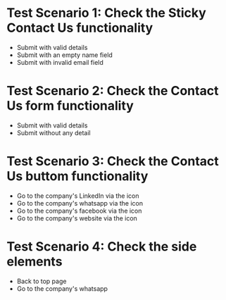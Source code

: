 # Test Scenario 1: Check the Sticky Contact Us functionality
  * Submit with valid details
  * Submit with an empty name field
  * Submit with invalid email field

# Test Scenario 2: Check the Contact Us form functionality
 * Submit with valid details
 * Submit without any detail

# Test Scenario 3: Check the Contact Us buttom functionality
 * Go to the company's LinkedIn via the icon
 * Go to the company's whatsapp via the icon
 * Go to the company's facebook via the icon
 * Go to the company's website via the icon
 
# Test Scenario 4: Check the side elements
 * Back to top page
 * Go to the company's whatsapp
